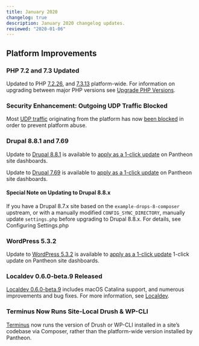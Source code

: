 ```yaml
---
title: January 2020
changelog: true
description: January 2020 changelog updates.
reviewed: "2020-01-06"
---
```


## Platform Improvements
### PHP 7.2 and 7.3 Updated
Updated to PHP [7.2.26](https://www.php.net/ChangeLog-7.php#7.2.26), and [7.3.13](https://www.php.net/ChangeLog-7.php#7.3.13) platform-wide. For information on upgrading between major PHP versions see [Upgrade PHP Versions](/guides/php/php-versions).

<!-- excerpt -->

### Security Enhancement: Outgoing UDP Traffic Blocked
Most [UDP traffic](https://en.wikipedia.org/wiki/User_Datagram_Protocol) originating from the platform has now [been blocked](/guides/platform-considerations/platform-security#udp) in order to prevent platform abuse.

### Drupal 8.8.1 and 7.69
Update to [Drupal 8.8.1](https://www.drupal.org/project/drupal/releases/8.8.1) is available to [apply as a 1-click update](/core-updates) on Pantheon site dashboards.

Update to [Drupal 7.69](https://www.drupal.org/project/drupal/releases/7.69) is available to [apply as a 1-click update](/core-updates) on Pantheon site dashboards.

#### Special Note on Updating to Drupal 8.8.x 
If you have a Drupal 8.7.x site based on the  `example-drops-8-composer` upstream, or with a manually modified `CONFIG_SYNC_DIRECTORY`, manually update `settings.php` before upgrading to Drupal 8.8.x. For details, see Configuring Settings.php

### WordPress 5.3.2
Update to [WordPress 5.3.2](https://wordpress.org/news/2019/12/wordpress-5-3-2-maintenance-release/) is available to [apply as a 1-click update](/core-updates) 1-click update on Pantheon site dashboards.

### Localdev 0.6.0-beta.9 Released
[Localdev 0.6.0-beta.9](https://pantheon.io/localdev) includes macOS Catalina support, and numerous improvements and bug fixes. For more information, see [Localdev](https://pantheon.io/localdev).

### Terminus Now Runs Site-Local Drush & WP-CLI 
[Terminus](/guides/terminus) now runs the version of Drush or WP-CLI installed in a site’s codebase via Composer, rather than the platform-wide version installed by Pantheon. 
